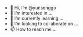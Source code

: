 - 👋 Hi, I’m @yunsonggo
- 👀 I’m interested in ...
- 🌱 I’m currently learning ...
- 💞️ I’m looking to collaborate on ...
- 📫 How to reach me ...

<!---
yunsonggo/yunsonggo is a ✨ special ✨ repository because its `README.md` (this file) appears on your GitHub profile.
You can click the Preview link to take a look at your changes.
--->
